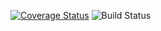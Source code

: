 [![Coverage Status](https://coveralls.io/repos/github/AnthonyWC/python-ci/badge.svg?branch=master)](https://coveralls.io/github/AnthonyWC/python-ci?branch=master)
![Build Status](https://circleci.com/gh/AnthonyWC/python-ci.png?circle-token=:circle-token)
